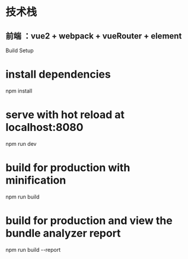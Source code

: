 # 技术栈

## 前端 ：vue2 + webpack + vueRouter + element

Build Setup

# install dependencies
npm install

# serve with hot reload at localhost:8080
npm run dev

# build for production with minification
npm run build

# build for production and view the bundle analyzer report
npm run build --report
